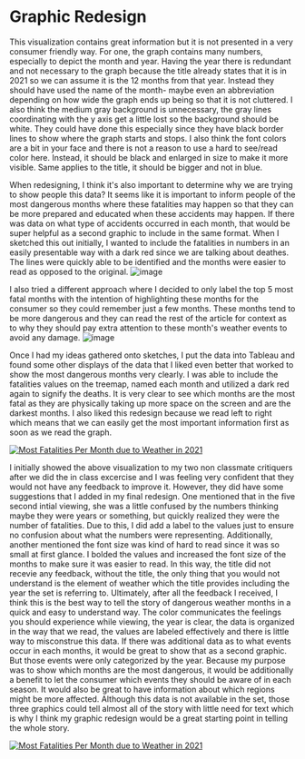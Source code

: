 # Graphic Redesign
This visualization contains great information but it is not presented in a very consumer friendly way. For one, the graph contains many numbers, especially to depict the month and year. Having the year there is redundant and not necessary to the graph because the title already states that it is in 2021 so we can assume it is the 12 months from that year. Instead they should have used the name of the month- maybe even an abbreviation depending on how wide the graph ends up being so that it is not cluttered. I also think the medium gray background is unnecessary, the gray lines coordinating with the y axis get a little lost so the background should be white. They could have done this especially since they have black border lines to show where the graph starts and stops. I also think the font colors are a bit in your face and there is not a reason to use a hard to see/read color here. Instead, it should be black and enlarged in size to make it more visible. Same applies to the title, it should be bigger and not in blue.

When redesigning, I think it's also important to determine why we are trying to show people this data? It seems like it is important to inform people of the most dangerous months where these fatalities may happen so that they can be more prepared and educated when these accidents may happen. If there was data on what type of accidents occurred in each month, that would be super helpful as a second graphic to include in the same format. 
When I sketched this out initially, I wanted to include the fatalities in numbers in an easily presentable way with a dark red since we are talking about deathes. The lines were quickly able to be identified and the months were easier to read as opposed to the original. 
![image](https://user-images.githubusercontent.com/116730721/217403707-ca29020b-0251-43bb-b5d3-9918868b3816.png)

I also tried a different approach where I decided to only label the top 5 most fatal months with the intention of highlighting these months for the consumer so they could remember just a few months. These months tend to be more dangerous and they can read the rest of the article for context as to why they should pay extra attention to these month's weather events to avoid any damage. 
![image](https://user-images.githubusercontent.com/116730721/217403934-72ddfb73-f911-4b71-8c95-4264d5fabfbe.png)

Once I had my ideas gathered onto sketches, I put the data into Tableau and found some other displays of the data that I liked even better that worked to show the most dangerous months very clearly. I was able to include the fatalities values on the treemap, named each month and utilized a dark red again to signify the deaths. It is very clear to see which months are the most fatal as they are physically taking up more space on the screen and are the darkest months. I also liked this redesign because we read left to right which means that we can easily get the most important information first as soon as we read the graph. 
<div class='tableauPlaceholder' id='viz1675702791721' style='position: relative'><noscript><a href='#'><img alt='Most Fatalities Per Month due to Weather in 2021 ' src='https:&#47;&#47;public.tableau.com&#47;static&#47;images&#47;We&#47;WeatherMonthlyFatalities&#47;Sheet1&#47;1_rss.png' style='border: none' /></a></noscript><object class='tableauViz'  style='display:none;'><param name='host_url' value='https%3A%2F%2Fpublic.tableau.com%2F' /> <param name='embed_code_version' value='3' /> <param name='site_root' value='' /><param name='name' value='WeatherMonthlyFatalities&#47;Sheet1' /><param name='tabs' value='no' /><param name='toolbar' value='yes' /><param name='static_image' value='https:&#47;&#47;public.tableau.com&#47;static&#47;images&#47;We&#47;WeatherMonthlyFatalities&#47;Sheet1&#47;1.png' /> <param name='animate_transition' value='yes' /><param name='display_static_image' value='yes' /><param name='display_spinner' value='yes' /><param name='display_overlay' value='yes' /><param name='display_count' value='yes' /><param name='language' value='en-US' /><param name='filter' value='publish=yes' /></object></div>                
<script type='text/javascript'>                    
  var divElement = document.getElementById('viz1675702791721');                    
  var vizElement = divElement.getElementsByTagName('object')[0];                    
  vizElement.style.width='100%';vizElement.style.height=(divElement.offsetWidth*0.75)+'px';                    
  var scriptElement = document.createElement('script');                    
  scriptElement.src = 'https://public.tableau.com/javascripts/api/viz_v1.js';                    
  vizElement.parentNode.insertBefore(scriptElement, vizElement);                
</script>


I initially showed the above visualization to my two non classmate critiquers after we did the in class excercise and I was feeling very confident that they would not have any feedback to improve it. However, they did have some suggestions that I added in my final redesign. One mentioned that in the five second intial viewing, she was a little confused by the numbers thinking maybe they were years or something, but quickly realized they were the number of fatalities. Due to this, I did add a label to the values just to ensure no confusion about what the numbers were representing. Additionally, another mentioned the font size was kind of hard to read since it was so small at first glance. I bolded the values and increased the font size of the months to make sure it was easier to read. In this way, the title did not recevie any feedback, without the title, the only thing that you would not understand is the element of weather which the title provides including the year the set is referring to. 
Ultimately, after all the feedback I received, I think this is the best way to tell the story of dangerous weather months in a quick and easy to understand way. The color communicates the feelings you should experience while viewing, the year is clear, the data is organized in the way that we read, the values are labeled effectively and there is little way to misconstrue this data. If there was additional data as to what events occur in each months, it would be great to show that as a second graphic. But those events were only categorized by the year. Because my purpose was to show which months are the most dangerous, it would be additionally a benefit to let the consumer which events they should be aware of in each season. It would also be great to have information about which regions might be more affected. Although this data is not available in the set, those three graphics could tell almost all of the story with little need for text which is why I think my graphic redesign would be a great starting point in telling the whole story.
<div class='tableauPlaceholder' id='viz1675819405546' style='position: relative'><noscript><a href='#'><img alt='Most Fatalities Per Month due to Weather in 2021 ' src='https:&#47;&#47;public.tableau.com&#47;static&#47;images&#47;We&#47;WeatherMonthlyFatalitiesFinal&#47;Sheet1&#47;1_rss.png' style='border: none' /></a></noscript><object class='tableauViz'  style='display:none;'><param name='host_url' value='https%3A%2F%2Fpublic.tableau.com%2F' /> <param name='embed_code_version' value='3' /> <param name='site_root' value='' /><param name='name' value='WeatherMonthlyFatalitiesFinal&#47;Sheet1' /><param name='tabs' value='no' /><param name='toolbar' value='yes' /><param name='static_image' value='https:&#47;&#47;public.tableau.com&#47;static&#47;images&#47;We&#47;WeatherMonthlyFatalitiesFinal&#47;Sheet1&#47;1.png' /> <param name='animate_transition' value='yes' /><param name='display_static_image' value='yes' /><param name='display_spinner' value='yes' /><param name='display_overlay' value='yes' /><param name='display_count' value='yes' /><param name='language' value='en-US' /><param name='filter' value='publish=yes' /></object></div>                
<script type='text/javascript'>                    
  var divElement = document.getElementById('viz1675819405546');                    
  var vizElement = divElement.getElementsByTagName('object')[0];                    
  vizElement.style.width='100%';vizElement.style.height=(divElement.offsetWidth*0.75)+'px';                    
  var scriptElement = document.createElement('script');                    
  scriptElement.src = 'https://public.tableau.com/javascripts/api/viz_v1.js';                    
  vizElement.parentNode.insertBefore(scriptElement, vizElement);                
</script>

